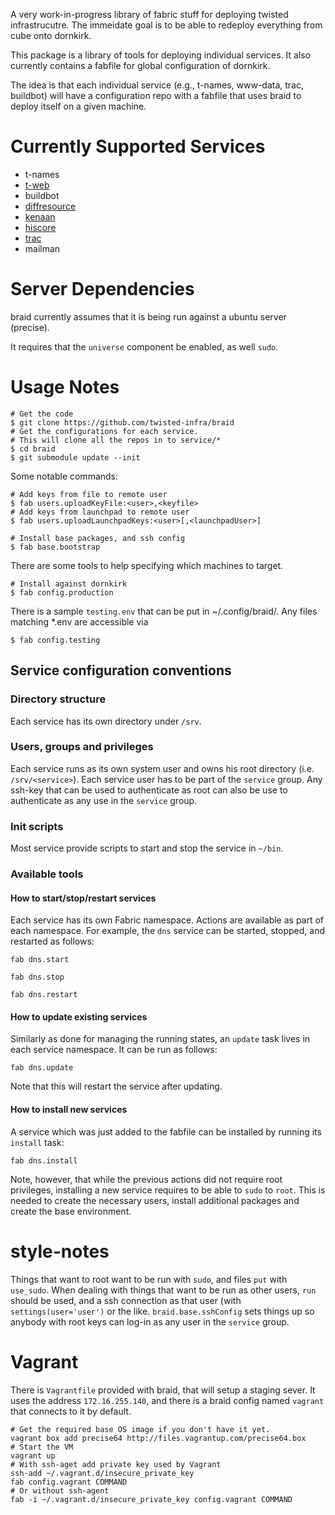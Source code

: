 A very work-in-progress library of fabric stuff for deploying twisted infrastrucutre.
The immeidate goal is to be able to redeploy everything from cube onto dornkirk.

This package is a library of tools for deploying individual services.
It also currently contains a fabfile for global configuration of dornkirk.

The idea is that each individual service (e.g., t-names, www-data, trac,
buildbot) will have a configuration repo with a fabfile that uses braid to
deploy itself on a given machine.


Currently Supported Services
============================

- t-names
- [t-web](https://github.com/twisted-infra/t-web)
- buildbot
- [diffresource](https://github.com/twisted-infra/diffresource)
- [kenaan](https://github.com/twisted-infra/kenaan)
- [hiscore](svn.twistedmatrix.com:infra/twisted-highscore)
- [trac](https://github.com/twisted-infra/trac-config)
- mailman


Server Dependencies
===================
braid currently assumes that it is being run against a ubuntu server (precise).

It requires that the `universe` component be enabled, as well `sudo`.

Usage Notes
===========

```shell
# Get the code
$ git clone https://github.com/twisted-infra/braid
# Get the configurations for each service.
# This will clone all the repos in to service/*
$ cd braid
$ git submodule update --init
```

Some notable commands:

```shell
# Add keys from file to remote user
$ fab users.uploadKeyFile:<user>,<keyfile>
# Add keys from launchpad to remote user
$ fab users.uploadLaunchpadKeys:<user>[,<launchpadUser>]
```

```shell
# Install base packages, and ssh config
$ fab base.bootstrap
```

There are some tools to help specifying which machines to target.

```shell
# Install against dornkirk
$ fab config.production
```

There is a sample `testing.env` that can be put in ~/.config/braid/.
Any files matching *.env are accessible via
```shell
$ fab config.testing
```


Service configuration conventions
--------------------------------

### Directory structure ###

Each service has its own directory under `/srv`.

### Users, groups and privileges ###

Each service runs as its own system user and owns his root directory (i.e.  `/srv/<service>`).
Each service user has to be part of the `service` group.
Any ssh-key that can be used to authenticate as root can also be use to authenticate as any use in the `service` group.

### Init scripts ###
Most service provide scripts to start and stop the service in `~/bin`.

### Available tools ###

#### How to start/stop/restart services ####

Each service has its own Fabric namespace. Actions are available as part of each namespace. For example, the `dns` service can be started, stopped,  and restarted as follows:

```shell
fab dns.start
```

```shell
fab dns.stop
```

```shell
fab dns.restart
```

#### How to update existing services ####

Similarly as done for managing the running states, an `update` task lives in each service namespace. It can be run as follows:

```shell
fab dns.update
```

Note that this will restart the service after updating.

#### How to install new services ####

A service which was just added to the fabfile can be installed by running its `install` task:

```shell
fab dns.install
```

Note, however, that while the previous actions did not require root privileges, installing a new service requires to be able to `sudo` to `root`.
This is needed to create the necessary users, install additional packages and create the base environment.


style-notes
===========
Things that want to root want to be run with `sudo`, and files `put` with `use_sudo`.
When dealing with things that want to be run as other users, `run` should be
used, and a ssh connection as that user (with `settings(user='user')` or the like.
`braid.base.sshConfig` sets things up so anybody with root keys can log-in as any user in the `service` group.


Vagrant
=======

There is `Vagrantfile` provided with braid, that will setup a staging sever.
It uses the address `172.16.255.140`, and there is a braid config named `vagrant` that connects to it by default.

```shell
# Get the required base OS image if you don't have it yet.
vagrant box add precise64 http://files.vagrantup.com/precise64.box
# Start the VM
vagrant up
# With ssh-aget add private key used by Vagrant
ssh-add ~/.vagrant.d/insecure_private_key
fab config.vagrant COMMAND
# Or without ssh-agent
fab -i ~/.vagrant.d/insecure_private_key config.vagrant COMMAND
```
